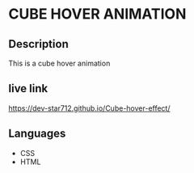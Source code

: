 # CUBE HOVER ANIMATION

## Description

This is a cube hover animation

## live link
https://dev-star712.github.io/Cube-hover-effect/

##  Languages 
* CSS
* HTML 
